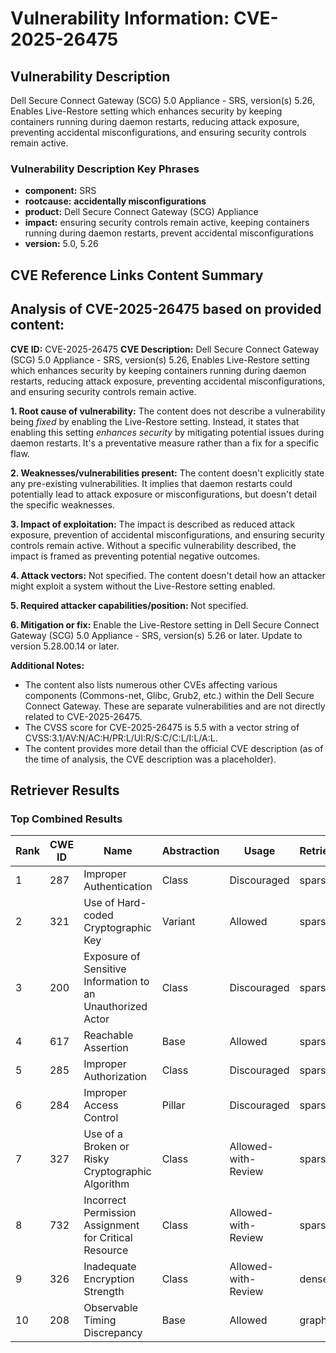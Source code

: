 # Vulnerability Information: CVE-2025-26475

## Vulnerability Description
Dell Secure Connect Gateway (SCG) 5.0 Appliance - SRS, version(s) 5.26, Enables Live-Restore setting which enhances security by keeping containers running during daemon restarts, reducing attack exposure, preventing accidental misconfigurations, and ensuring security controls remain active.

### Vulnerability Description Key Phrases
- **component:** SRS
- **rootcause:** **accidentally misconfigurations**
- **product:** Dell Secure Connect Gateway (SCG) Appliance
- **impact:** ensuring security controls remain active, keeping containers running during daemon restarts, prevent accidental misconfigurations
- **version:** 5.0, 5.26

## CVE Reference Links Content Summary
## Analysis of CVE-2025-26475 based on provided content:

**CVE ID:** CVE-2025-26475
**CVE Description:** Dell Secure Connect Gateway (SCG) 5.0 Appliance - SRS, version(s) 5.26, Enables Live-Restore setting which enhances security by keeping containers running during daemon restarts, reducing attack exposure, preventing accidental misconfigurations, and ensuring security controls remain active.

**1. Root cause of vulnerability:**
The content does not describe a vulnerability being *fixed* by enabling the Live-Restore setting. Instead, it states that enabling this setting *enhances security* by mitigating potential issues during daemon restarts. It's a preventative measure rather than a fix for a specific flaw.

**2. Weaknesses/vulnerabilities present:**
The content doesn't explicitly state any pre-existing vulnerabilities. It implies that daemon restarts could potentially lead to attack exposure or misconfigurations, but doesn't detail the specific weaknesses.

**3. Impact of exploitation:**
The impact is described as reduced attack exposure, prevention of accidental misconfigurations, and ensuring security controls remain active.  Without a specific vulnerability described, the impact is framed as preventing potential negative outcomes.

**4. Attack vectors:**
Not specified. The content doesn't detail how an attacker might exploit a system without the Live-Restore setting enabled.

**5. Required attacker capabilities/position:**
Not specified.

**6. Mitigation or fix:**
Enable the Live-Restore setting in Dell Secure Connect Gateway (SCG) 5.0 Appliance - SRS, version(s) 5.26 or later. Update to version 5.28.00.14 or later.

**Additional Notes:**

*   The content also lists numerous other CVEs affecting various components (Commons-net, Glibc, Grub2, etc.) within the Dell Secure Connect Gateway. These are separate vulnerabilities and are not directly related to CVE-2025-26475.
*   The CVSS score for CVE-2025-26475 is 5.5 with a vector string of CVSS:3.1/AV:N/AC:H/PR:L/UI:R/S:C/C:L/I:L/A:L.
*   The content provides more detail than the official CVE description (as of the time of analysis, the CVE description was a placeholder).

## Retriever Results

### Top Combined Results

| Rank | CWE ID | Name | Abstraction | Usage  | Retrievers | Individual Scores |
|------|--------|------|-------------|-------|------------|-------------------|
| 1 | 287 | Improper Authentication | Class | Discouraged | sparse | 0.121 |
| 2 | 321 | Use of Hard-coded Cryptographic Key | Variant | Allowed | sparse | 0.114 |
| 3 | 200 | Exposure of Sensitive Information to an Unauthorized Actor | Class | Discouraged | sparse | 0.111 |
| 4 | 617 | Reachable Assertion | Base | Allowed | sparse | 0.107 |
| 5 | 285 | Improper Authorization | Class | Discouraged | sparse | 0.105 |
| 6 | 284 | Improper Access Control | Pillar | Discouraged | sparse | 0.102 |
| 7 | 327 | Use of a Broken or Risky Cryptographic Algorithm | Class | Allowed-with-Review | sparse | 0.101 |
| 8 | 732 | Incorrect Permission Assignment for Critical Resource | Class | Allowed-with-Review | sparse | 0.101 |
| 9 | 326 | Inadequate Encryption Strength | Class | Allowed-with-Review | dense | 0.428 |
| 10 | 208 | Observable Timing Discrepancy | Base | Allowed | graph | 0.003 |


